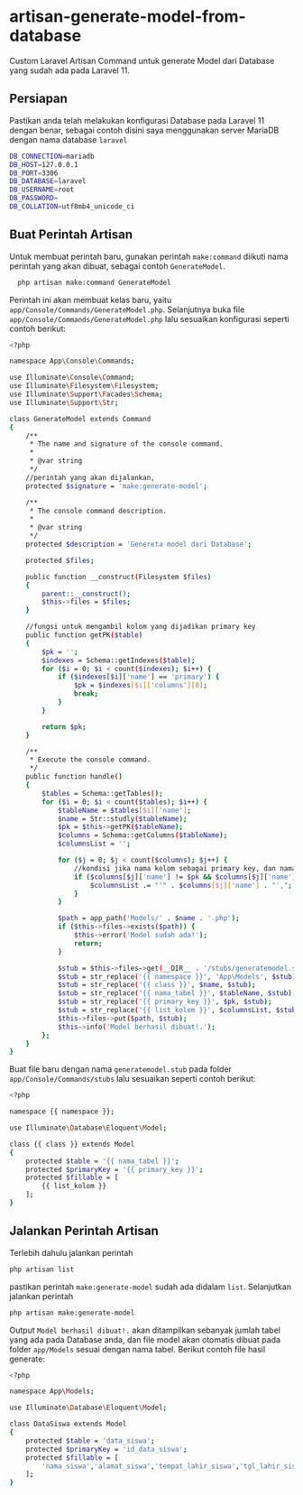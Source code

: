 # artisan-generate-model-from-database
Custom Laravel Artisan Command untuk generate Model dari Database yang sudah ada pada Laravel 11.

## Persiapan
Pastikan anda telah melakukan konfigurasi Database pada Laravel 11 dengan benar, sebagai contoh disini saya menggunakan server MariaDB dengan nama database ```laravel```
```bash
DB_CONNECTION=mariadb
DB_HOST=127.0.0.1
DB_PORT=3306
DB_DATABASE=laravel
DB_USERNAME=root
DB_PASSWORD=
DB_COLLATION=utf8mb4_unicode_ci
```

## Buat Perintah Artisan
Untuk membuat perintah baru, gunakan perintah ```make:command```
diikuti nama perintah yang akan dibuat, sebagai contoh ```GenerateModel```.

```bash
  php artisan make:command GenerateModel
```

Perintah ini akan membuat kelas baru, yaitu ```app/Console/Commands/GenerateModel.php```.
Selanjutnya buka file ```app/Console/Commands/GenerateModel.php``` lalu sesuaikan konfigurasi seperti contoh berikut:
```bash
<?php

namespace App\Console\Commands;

use Illuminate\Console\Command;
use Illuminate\Filesystem\Filesystem;
use Illuminate\Support\Facades\Schema;
use Illuminate\Support\Str;

class GenerateModel extends Command
{
    /**
     * The name and signature of the console command.
     *
     * @var string
     */
    //perintah yang akan dijalankan, 
    protected $signature = 'make:generate-model';

    /**
     * The console command description.
     *
     * @var string
     */
    protected $description = 'Genereta model dari Database';

    protected $files;

    public function __construct(Filesystem $files)
    {
        parent::__construct();
        $this->files = $files;
    }

    //fungsi untuk mengambil kolom yang dijadikan primary key 
    public function getPK($table)
    {
        $pk = '';
        $indexes = Schema::getIndexes($table);
        for ($i = 0; $i < count($indexes); $i++) {
            if ($indexes[$i]['name'] == 'primary') {
                $pk = $indexes[$i]['columns'][0];
                break;
            }
        }

        return $pk;
    }

    /**
     * Execute the console command.
     */
    public function handle()
    {
        $tables = Schema::getTables();
        for ($i = 0; $i < count($tables); $i++) {
            $tableName = $tables[$i]['name'];
            $name = Str::studly($tableName);
            $pk = $this->getPK($tableName);
            $columns = Schema::getColumns($tableName);
            $columnsList = '';

            for ($j = 0; $j < count($columns); $j++) {
                //kondisi jika nama kolom sebagai primary key, dan nama kolom adalah created_at dan update maka tidak akan dimasukan kedalam $columnsList
                if ($columns[$j]['name'] != $pk && $columns[$j]['name'] != 'created_at' && $columns[$j]['name'] != 'updated_at') {
                    $columnsList .= "'" . $columns[$j]['name'] . "',";
                }
            }

            $path = app_path('Models/' . $name . '.php');
            if ($this->files->exists($path)) {
                $this->error('Model sudah ada!');
                return;
            }

            $stub = $this->files->get(__DIR__ . '/stubs/generatemodel.stub');
            $stub = str_replace('{{ namespace }}', 'App\Models', $stub);
            $stub = str_replace('{{ class }}', $name, $stub);
            $stub = str_replace('{{ nama_tabel }}', $tableName, $stub);
            $stub = str_replace('{{ primary_key }}', $pk, $stub);
            $stub = str_replace('{{ list_kolom }}', $columnsList, $stub);
            $this->files->put($path, $stub);
            $this->info('Model berhasil dibuat!.');
        };
    }
}

```

Buat file baru dengan nama ```generatemodel.stub``` pada folder ```app/Console/Commands/stubs``` lalu sesuaikan seperti contoh berikut:

```bash
<?php

namespace {{ namespace }};

use Illuminate\Database\Eloquent\Model;

class {{ class }} extends Model
{
    protected $table = '{{ nama_tabel }}';
    protected $primaryKey = '{{ primary_key }}';
    protected $fillable = [
        {{ list_kolom }}
    ];
}
```

## Jalankan Perintah Artisan
Terlebih dahulu jalankan perintah 
```bash
php artisan list
```
pastikan perintah ```make:generate-model``` sudah ada didalam ```list```.
Selanjutkan jalankan perintah
```bash
php artisan make:generate-model
```
Output ```Model berhasil dibuat!.``` akan ditampilkan sebanyak jumlah tabel yang ada pada Database anda, dan file model akan otomatis dibuat pada folder ```app/Models``` sesuai dengan nama tabel.
Berikut contoh file hasil generate:
```bash
<?php

namespace App\Models;

use Illuminate\Database\Eloquent\Model;

class DataSiswa extends Model
{
    protected $table = 'data_siswa';
    protected $primaryKey = 'id_data_siswa';
    protected $fillable = [
        'nama_siswa','alamat_siswa','tempat_lahir_siswa','tgl_lahir_siswa',
    ];
}

```
